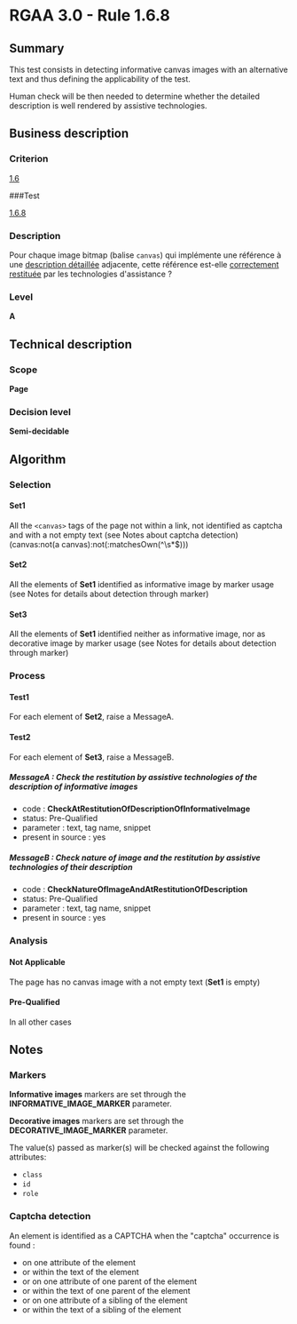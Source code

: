 # RGAA 3.0 -  Rule 1.6.8

## Summary

This test consists in detecting informative canvas images with an alternative text and thus defining the applicability of the test.

Human check will be then needed to determine whether the detailed description is well rendered by assistive technologies.

## Business description

### Criterion

[1.6](http://disic.github.io/rgaa_referentiel_en/RGAA3.0_Criteria_English_version_v1.html#crit-1-6)

###Test

[1.6.8](http://disic.github.io/rgaa_referentiel_en/RGAA3.0_Criteria_English_version_v1.html#test-1-6-8)

### Description

Pour chaque image bitmap (balise `canvas`) qui impl&eacute;mente une r&eacute;f&eacute;rence &agrave; une <a href="http://references.modernisation.gouv.fr/referentiel-technique-0#mDescDetaillee">description d&eacute;taill&eacute;e</a> adjacente, cette r&eacute;f&eacute;rence est-elle <a href="http://references.modernisation.gouv.fr/referentiel-technique-0#mRestitutionCorrecte">correctement restitu&eacute;e</a> par les technologies d'assistance ?

### Level

**A**

## Technical description

### Scope

**Page**

### Decision level

**Semi-decidable**

## Algorithm

### Selection

#### Set1

All the `<canvas>` tags of the page not within a link, not identified as captcha and with a not empty text (see Notes about captcha detection) (canvas:not(a canvas):not(:matchesOwn(^\\s*$)))

#### Set2

All the elements of **Set1** identified as informative image by marker usage (see Notes for details about detection through marker)

#### Set3

All the elements of **Set1** identified neither as informative image, nor as decorative image by marker usage (see Notes for details about detection through marker)

### Process

#### Test1

For each element of **Set2**, raise a MessageA.

#### Test2

For each element of **Set3**, raise a MessageB.

##### MessageA : Check the restitution by assistive technologies of the description of informative images

-    code : **CheckAtRestitutionOfDescriptionOfInformativeImage** 
-    status: Pre-Qualified
-    parameter : text, tag name, snippet
-    present in source : yes

##### MessageB : Check nature of image and the restitution by assistive technologies of their description

-    code : **CheckNatureOfImageAndAtRestitutionOfDescription** 
-    status: Pre-Qualified
-    parameter : text, tag name, snippet
-    present in source : yes

### Analysis

#### Not Applicable 

The page has no canvas image with a not empty text (**Set1** is empty)

#### Pre-Qualified

In all other cases

## Notes

### Markers 

**Informative images** markers are set through the **INFORMATIVE_IMAGE_MARKER** parameter.

**Decorative images** markers are set through the **DECORATIVE_IMAGE_MARKER** parameter.

The value(s) passed as marker(s) will be checked against the following attributes:

- `class`
- `id`
- `role`

### Captcha detection

An element is identified as a CAPTCHA when the "captcha" occurrence is found :

- on one attribute of the element
- or within the text of the element
- or on one attribute of one parent of the element
- or within the text of one parent of the element
- or on one attribute of a sibling of the element
- or within the text of a sibling of the element
